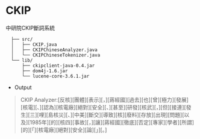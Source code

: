 # CKIP
中研院CKIP斷詞系統

```
  ├── src/ 
  │   ├── CKIP.java 
  │   ├── CKIPChineseAnalyzer.java 
  │   └── CKIPChineseTokenizer.java 
  └── lib/ 
      ├── ckipclient-java-0.4.jar 
      ├── dom4j-1.6.jar 
      └── lucene-core-3.6.1.jar
```

- Output

> CKIP Analyzer:[反核][團體][表示][，][蔣經國][過去][也][曾][極力][發展][核電][、][認為][核電廠][絕對][安全][、][甚至][研發][核武][，][但][接連][發生][三][哩][島核災][、][中美][斷交][導致][核][廢料][存放][出現][問題][以及][1985年][的][核四][事故][，][讓][蔣經國][徹底][否定][專家][學者][所謂][的][「][核電廠][絕對][安全][論][」][。]
